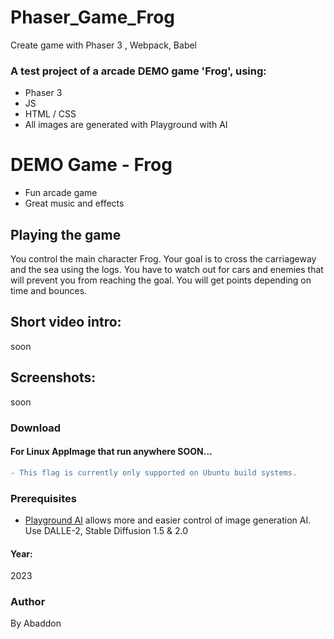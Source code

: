 # Phaser_Game_Frog
Create game with Phaser 3 , Webpack, Babel

### A test project of a arcade DEMO game 'Frog', using:
+ Phaser 3
+ JS
+ HTML / CSS
+ All images are generated with Playground with AI

# DEMO Game - Frog
- Fun arcade game
- Great music and effects

## Playing the game
You control the main character Frog.
Your goal is to cross the carriageway and the sea using the logs.
You have to watch out for cars and enemies that will prevent you from reaching the goal.
You will get points depending on time and bounces.

## Short video intro:
soon

## Screenshots:
soon

### Download
#### For Linux AppImage that run anywhere SOON...

```diff
- This flag is currently only supported on Ubuntu build systems.
```

### Prerequisites
- [Playground AI](https://playgroundai.com) allows more and easier control of image generation AI. Use DALLE-2, Stable Diffusion 1.5 & 2.0

#### Year:
2023

### Author
By Abaddon
